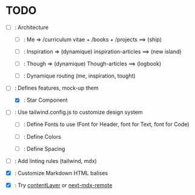 # TODO

- [ ] : Architecture

  - [ ] : Me => /curriculum vitae + /books + /projects ==> (ship)

  - [ ] : Inspiration => (dynamique) inspiration-articles ==> (new island)

  - [ ] : Though => (dynamique) Though-articles ==> (logbook)

  - [ ] : Dynamique routing (me, inspiration, tought)

- [ ] : Defines features, mock-up them

  - [x] : Star Component

- [ ] : Use tailwind.config.js to customize design system

  - [ ] : Define Fonts to use (Font for Header, font for Text, font for Code)

  - [ ] : Define Colors

  - [ ] : Define Spacing

- [ ] : Add linting rules (tailwind, mdx)

- [x] : Customize Markdown HTML balises

- [x] : Try [contentLayer](https://www.contentlayer.dev/) or [next-mdx-remote](https://github.com/hashicorp/next-mdx-remote)
